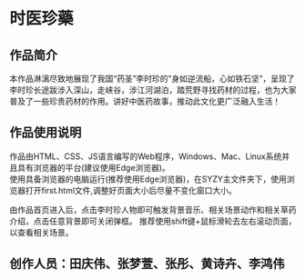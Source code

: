 # 时医珍藥

## 作品简介
本作品淋漓尽致地展现了我国“药圣”李时珍的“身如逆流船，心如铁石坚”，呈现了李时珍长途跋涉入深山，走峡谷，涉江河湖泊，踏荒野寻找药材的过程，也为大家普及了一些珍贵药材的作用。讲好中医药故事，推动此文化更广泛融入生活！

## 作品使用说明
作品由HTML、CSS、JS语言编写的Web程序，Windows、Mac、Linux系统并且具有浏览器的平台(建议使用Edge浏览器)。  
使用具备浏览器的电脑运行(推荐使用Edge浏览器)，在SYZY主文件夹下，使用浏览器打开first.html文件,调整好页面大小后尽量不变化窗口大小。
 
由作品首页进入后，点击李时珍人物即可触发背景音乐、相关场景动作和相关草药介绍，点击任意背景即可关闭弹框。
推荐使用shift键+鼠标滑轮去左右滚动页面，以查看相关场景。

## 创作人员：田庆伟、张梦萱、张彤、黄诗卉、李鸿伟
